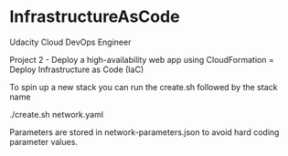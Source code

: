 # InfrastructureAsCode


Udacity Cloud DevOps Engineer

Project 2 - Deploy a high-availability web app using CloudFormation = Deploy Infrastructure as Code (IaC)

To spin up a new stack you can run the create.sh followed by the stack name

./create.sh network.yaml

Parameters are stored in network-parameters.json to avoid hard coding parameter values.


